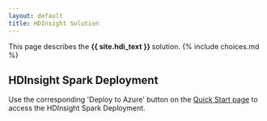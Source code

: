 ```yaml
---
layout: default
title: HDInsight Solution
---
```

<div class="alert alert-success" role="alert"> This page describes the 
<strong>
{{ site.hdi_text }}
</strong>
solution.
 {% include choices.md %}
</div> 

## HDInsight Spark Deployment 

 Use the corresponding 'Deploy to Azure' button on the <a href="START_HERE.md">Quick Start page</a> to access the HDInsight Spark Deployment.